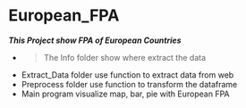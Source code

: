# European_FPA
**_This Project show FPA of European Countries_**

- > The Info folder show where extract the data
- Extract_Data folder use function to extract data from web
- Preprocess folder use function to transform the dataframe
- Main program visualize map, bar, pie with European FPA
